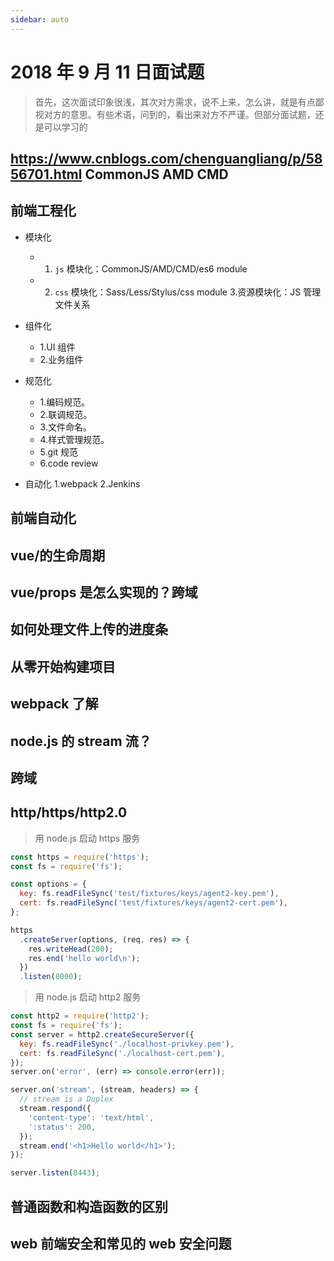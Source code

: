 ```yaml
---
sidebar: auto
---
```


# 2018 年 9 月 11 日面试题

> 首先，这次面试印象很浅，其次对方需求，说不上来，怎么讲，就是有点鄙视对方的意思。有些术语，问到的，看出来对方不严谨。但部分面试题，还是可以学习的

## https://www.cnblogs.com/chenguangliang/p/5856701.html CommonJS AMD CMD

## 前端工程化

- 模块化
  - 1. `js` 模块化：CommonJS/AMD/CMD/es6 module
  - 2. `css` 模块化：Sass/Less/Stylus/css module 3.资源模块化：JS 管理文件关系
- 组件化

  - 1.UI 组件
  - 2.业务组件

- 规范化
  - 1.编码规范。
  - 2.联调规范。
  - 3.文件命名。
  - 4.样式管理规范。
  - 5.git 规范
  - 6.code review
- 自动化
  1.webpack
  2.Jenkins

## 前端自动化

## vue/的生命周期

## vue/props 是怎么实现的？跨域

## 如何处理文件上传的进度条

## 从零开始构建项目

## webpack 了解

## node.js 的 stream 流？

## 跨域

## http/https/http2.0

> 用 node.js 启动 https 服务

```js
const https = require('https');
const fs = require('fs');

const options = {
  key: fs.readFileSync('test/fixtures/keys/agent2-key.pem'),
  cert: fs.readFileSync('test/fixtures/keys/agent2-cert.pem'),
};

https
  .createServer(options, (req, res) => {
    res.writeHead(200);
    res.end('hello world\n');
  })
  .listen(8000);
```

> 用 node.js 启动 http2 服务

```js
const http2 = require('http2');
const fs = require('fs');
const server = http2.createSecureServer({
  key: fs.readFileSync('./localhost-privkey.pem'),
  cert: fs.readFileSync('./localhost-cert.pem'),
});
server.on('error', (err) => console.error(err));

server.on('stream', (stream, headers) => {
  // stream is a Duplex
  stream.respond({
    'content-type': 'text/html',
    ':status': 200,
  });
  stream.end('<h1>Hello world</h1>');
});

server.listen(8443);
```

## 普通函数和构造函数的区别

## web 前端安全和常见的 web 安全问题
